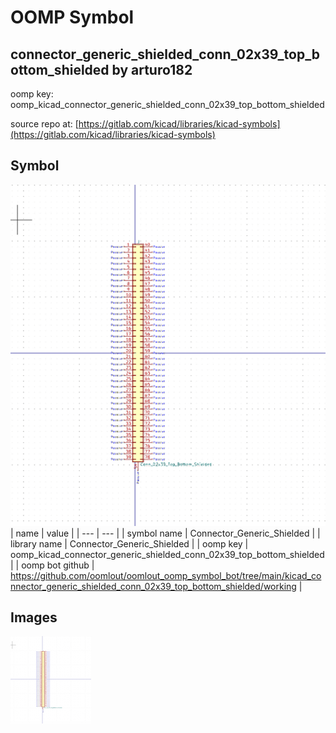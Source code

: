 # OOMP Symbol  
## connector_generic_shielded_conn_02x39_top_bottom_shielded  by arturo182  
  
oomp key: oomp_kicad_connector_generic_shielded_conn_02x39_top_bottom_shielded  
  
source repo at: [https://gitlab.com/kicad/libraries/kicad-symbols](https://gitlab.com/kicad/libraries/kicad-symbols)  
## Symbol  
  
[![working.png](working_600.png)](working.png)  
| name | value | 
| --- | --- | 
| symbol name | Connector_Generic_Shielded | 
| library name | Connector_Generic_Shielded | 
| oomp key | oomp_kicad_connector_generic_shielded_conn_02x39_top_bottom_shielded | 
| oomp bot github | https://github.com/oomlout/oomlout_oomp_symbol_bot/tree/main/kicad_connector_generic_shielded_conn_02x39_top_bottom_shielded/working | 
## Images  
  
[![working.png](working_140.png)](working.png)  
